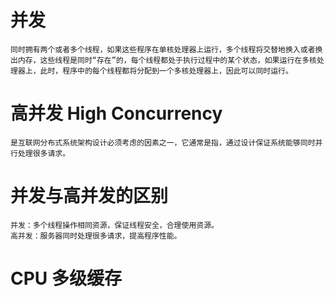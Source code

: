 # 并发
    同时拥有两个或者多个线程，如果这些程序在单核处理器上运行，多个线程将交替地换入或者换出内存，这些线程是同时“存在”的，每个线程都处于执行过程中的某个状态，如果运行在多核处理器上，此时，程序中的每个线程都将分配到一个多核处理器上，因此可以同时运行。

# 高并发 High Concurrency
    是互联网分布式系统架构设计必须考虑的因素之一，它通常是指，通过设计保证系统能够同时并行处理很多请求。

# 并发与高并发的区别
    并发：多个线程操作相同资源，保证线程安全，合理使用资源。
    高并发：服务器同时处理很多请求，提高程序性能。

# CPU 多级缓存

